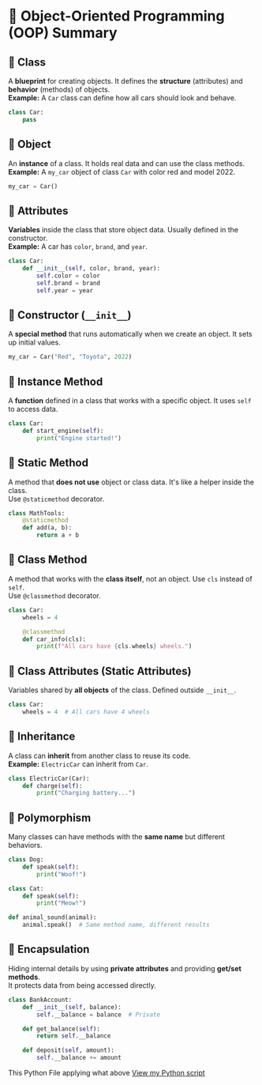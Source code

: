 # 🧠 Object-Oriented Programming (OOP) Summary

## 🔹 Class  
A **blueprint** for creating objects. It defines the **structure** (attributes) and **behavior** (methods) of objects.  
**Example:** A `Car` class can define how all cars should look and behave.  

```python
class Car:
    pass
```

## 🔹 Object  
An **instance** of a class. It holds real data and can use the class methods.  
**Example:** A `my_car` object of class `Car` with color red and model 2022.  

```python
my_car = Car()
```

## 🔹 Attributes  
**Variables** inside the class that store object data. Usually defined in the constructor.  
**Example:** A car has `color`, `brand`, and `year`.

```python
class Car:
    def __init__(self, color, brand, year):
        self.color = color
        self.brand = brand
        self.year = year
```

## 🔹 Constructor (`__init__`)  
A **special method** that runs automatically when we create an object. It sets up initial values.  

```python
my_car = Car("Red", "Toyota", 2022)
```

## 🔹 Instance Method  
A **function** defined in a class that works with a specific object. It uses `self` to access data.

```python
class Car:
    def start_engine(self):
        print("Engine started!")
```

## 🔹 Static Method  
A method that **does not use** object or class data. It's like a helper inside the class.  
Use `@staticmethod` decorator.

```python
class MathTools:
    @staticmethod
    def add(a, b):
        return a + b
```

## 🔹 Class Method  
A method that works with the **class itself**, not an object. Use `cls` instead of `self`.  
Use `@classmethod` decorator.

```python
class Car:
    wheels = 4

    @classmethod
    def car_info(cls):
        print(f"All cars have {cls.wheels} wheels.")
```

## 🔹 Class Attributes (Static Attributes)  
Variables shared by **all objects** of the class. Defined outside `__init__`.

```python
class Car:
    wheels = 4  # All cars have 4 wheels
```

## 🔹 Inheritance  
A class can **inherit** from another class to reuse its code.  
**Example:** `ElectricCar` can inherit from `Car`.

```python
class ElectricCar(Car):
    def charge(self):
        print("Charging battery...")
```

## 🔹 Polymorphism  
Many classes can have methods with the **same name** but different behaviors.

```python
class Dog:
    def speak(self):
        print("Woof!")

class Cat:
    def speak(self):
        print("Meow!")

def animal_sound(animal):
    animal.speak()  # Same method name, different results
```

## 🔹 Encapsulation  
Hiding internal details by using **private attributes** and providing **get/set methods**.  
It protects data from being accessed directly.

```python
class BankAccount:
    def __init__(self, balance):
        self.__balance = balance  # Private

    def get_balance(self):
        return self.__balance

    def deposit(self, amount):
        self.__balance += amount
```


This Python File applying what above
[View my Python script](https://github.com/MohammedNoureldeen/DeepDive1/blob/main/OOP/OOP.py)
